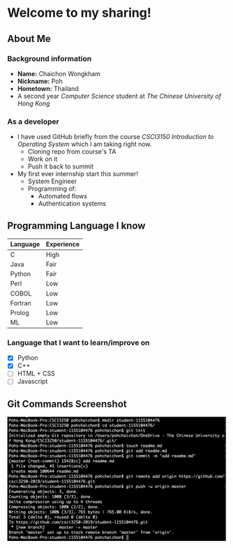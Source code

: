# Welcome to my sharing!

## About Me

### Background information

- **Name:** Chaichon Wongkham
- **Nickname:** Poh
- **Hometown:** Thailand
- A second year *Computer Science* student at *The Chinese University of Hong Kong*

### As a developer

- I have used GitHub briefly from the course *CSCI3150 Introduction to Operating System* which I am taking right now.
  - Cloning repo from course's TA
  - Work on it
  - Push it back to summit
- My first ever internship start this summer!
  - System Engineer
  - Programming of:
    - Automated flows
    - Authentication systems

## Programming Language I know

Language | Experience
---------|------------
C | High
Java | Fair
Python | Fair
Perl | Low
COBOL | Low
Fortran | Low
Prolog | Low
ML | Low

### Language that I want to learn/improve on

- [x] Python
- [x] C++
- [ ] HTML + CSS
- [ ] Javascript

## Git Commands Screenshot
![Image](/image.png)